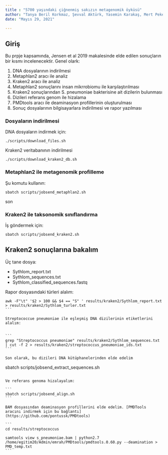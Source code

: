 ```yaml
---
title : "5700 yaşındaki çiğnenmiş sakızın metagenomik öyküsü"
author: "Tanya Beril Korkmaz, Şevval Aktürk, Yasemin Karakaş, Mert Peker ve Emrah Kırdök"
date: "Mayıs 29, 2021"

---
```



## Giriş

Bu prpje kapsamında, Jensen et al 2019 makalesinde elde edilen sonuçların bir kısmı incelenecektir. Genel olark:

1. DNA dosyalarının indirilmesi
2. Metaphlan2 aracı ile analiz
3. Kraken2 aracı ile analiz
4. Metaphlan2 sonuçlarını insan mikrrobiomu ile karşılaştırılması
5. Kraken2 sonuçlarından S. pneumoniae bakterisine ait dizilerin bulunması
6. Dizileri referans genom ile hizalama
7. PMDtools aracı ile deaminasyon profillerinin oluşturulması
8. Sonuç dosyalarının bilgisayarlara indirilmesi ve rapor yazılması

### Dosyaların indirilmesi

DNA dosyaların indirmek için:

``` 
./scripts/download_files.sh
```


Kraken2 veritabanının indirilmesi

```
./scripts/download_kraken2_db.sh
```

### Metaphlan2 ile metagenomik profilleme

Şu komutu kullanın:

``` 
sbatch scripts/jobsend_metaphlan2.sh
```

son

### Kraken2 ile taksonomik sınıflandırma

İş göndermek için:

```
sbatch scripts/jobsend_kraken2.sh
```

## Kraken2 sonuçlarına bakalım

Üç tane dosya:

- Sythlom_report.txt
- Sythlom_sequences.txt
- Sythlom_classified_sequences.fastq


Rapor dosyasındaki türleri alalım:

```
awk -F"\t" '$2 > 100 && $4 == "S" ' results/kraken2/Sythlom_report.txt > results/kraken2/Sythlom_turler.txt
``` 

Streptococcue pneumoniae ile eşleşmiş DNA dizilerinin etiketlerini alalım:


``` 
grep "Streptococcus pneumoniae" results/kraken2/Sythlom_sequences.txt | cut -f 2 > results/kraken2/streptococcus_pneumoniae_ids.txt
``` 

Son olarak, bu dizileri DNA kütüphanelerinden elde edelim

```
sbatch scripts/jobsend_extract_sequences.sh
``` 

Ve referans genoma hizalayalım:

``` 
sbatch scripts/jobsend_align.sh
``` 

BAM dosyasından deaminasyon profillerini elde edelim. [PMDTools aracını indirmek için bu bağlantı](https://github.com/pontussk/PMDtools)

``` 
cd results/streptococcus
 
samtools view s_pneumoniae.bam | python2.7 /home/egitim20/Admin/emrah/PMDtools/pmdtools.0.60.py --deamination > PMD_temp.txt
``` 
